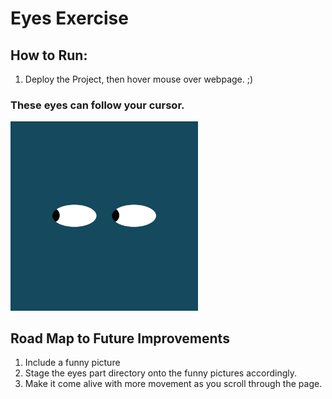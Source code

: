 # Eyes Exercise
## How to Run:
  1. Deploy the Project, then hover mouse over webpage. ;)
### These eyes can follow your cursor. 
<img src= "eyes.PNG" width='300'/>

## Road Map to Future Improvements
1. Include a funny picture
2. Stage the eyes part directory onto the funny pictures accordingly.
3. Make it come alive with more movement as you scroll through the page.
